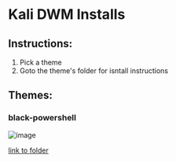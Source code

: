 # Kali DWM Installs

## Instructions:
1. Pick a theme
2. Goto the theme's folder for isntall instructions

## Themes:
### black-powershell
![image](https://github.com/user-attachments/assets/10538829-32da-47b0-8969-77167a429831)

[link to folder](https://github.com/blue-pho3nix/dwm-love/tree/main/Kali/black-powershell)
